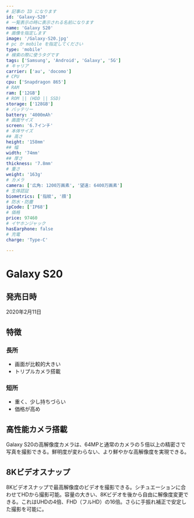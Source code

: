 ```yaml
---
# 記事の ID になります
id: 'Galaxy-S20'
# 一覧表示の時に表示される名前になります
name: 'Galaxy S20'
# 画像を指定します
image: '/Galaxy-S20.jpg'
# pc か mobile を指定してください
type: 'mobile'
# 検索の際に使うタグです
tags: ['Samsung', 'Android', 'Galaxy', '5G']
# キャリア
carrier: ['au', 'docomo']
# CPU
cpu: ['Snapdragon 865']
# RAM
ram: ['12GB']
# ROM || (HDD || SSD)
storage: ['128GB']
# バッテリー
battery: '4000mAh'
# 画面サイズ
screen: '6.7インチ'
# 本体サイズ
## 高さ
height: '158mm'
## 幅
width: '74mm'
## 厚さ
thickness: '7.8mm'
# 重さ
weight: '163g'
# カメラ
camera: ['広角: 1200万画素', '望遠: 6400万画素']
# 生体認証
biometrics: ['指紋', '顔']
# 防水・防塵
ipCode: ['IP68']
# 価格
price: 97460
# イヤホンジャック
hasEarphone: false
# 充電
charge: 'Type-C'

---
```


# Galaxy S20

## 発売日時

2020年2月11日
  
## 特徴

### 長所

- 画面が比較的大きい
- トリプルカメラ搭載

### 短所

- 重く、少し持ちづらい
- 価格が高め

## 高性能カメラ搭載

Galaxy S20の高解像度カメラは、64MPと通常のカメラの５倍以上の精密さで写真を撮影できる。鮮明度が変わらない、より鮮やかな高解像度を実現できる。

## 8Kビデオスナップ

8Kビデオスナップで最高解像度のビデオを撮影できる。シチュエーションに合わせてHDから撮影可能。容量の大きい、8Kビデオを後から自由に解像度変更できる。これはUHDの4倍、FHD（フルHD）の16倍。さらに手振れ補正で安定した撮影を可能に。
